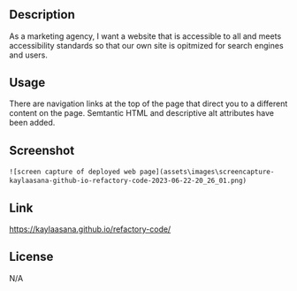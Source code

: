 # <Refactory-Code>

## Description

As a marketing agency, I want a website that is accessible to all and meets accessibility standards so that our own site is opitmized for search engines and users.

## Usage

There are navigation links at the top of the page that direct you to a different content on the page. Semtantic HTML and descriptive alt attributes have been added.

## Screenshot
    
    ![screen capture of deployed web page](assets\images\screencapture-kaylaasana-github-io-refactory-code-2023-06-22-20_26_01.png)

## Link

https://kaylaasana.github.io/refactory-code/
    
## License
N/A

